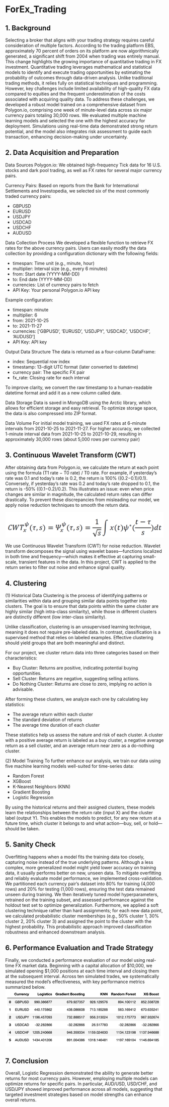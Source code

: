 # ForEx_Trading

## 1. Background

Selecting a broker that aligns with your trading strategy requires careful consideration of multiple factors. According to the trading platform EBS, approximately 70 percent of orders on its platform are now algorithmically generated, a significant shift from 2004 when trading was entirely manual. This change highlights the growing importance of quantitative trading in FX investment. Quantitative trading leverages mathematical and statistical models to identify and execute trading opportunities by estimating the probability of outcomes through data-driven analysis. Unlike traditional trading methods, it relies fully on statistical techniques and programming. However, key challenges include limited availability of high-quality FX data compared to equities and the frequent underestimation of the costs associated with acquiring quality data. To address these challenges, we developed a robust model trained on a comprehensive dataset from Polygon.io, comprising one week of minute-level data across six major currency pairs totaling 30,000 rows. We evaluated multiple machine learning models and selected the one with the highest accuracy for deployment. Simulations using real-time data demonstrated strong return potential, and the model also integrates risk assessment to guide each transaction, enhancing decision-making under uncertainty.



## 2. Data Acquisition and Preparation
   
Data Sources
Polygon.io: We obtained high-frequency Tick data for 16 U.S. stocks and dark pool trading, as well as FX rates for several major currency pairs.

Currency Pairs: Based on reports from the Bank for International Settlements and Investopedia, we selected six of the most commonly traded currency pairs:
- GBPUSD
- EURUSD
- USDJPY
- USDCAD
- USDCHF
- AUDUSD

Data Collection Process
We developed a flexible function to retrieve FX rates for the above currency pairs. Users can easily modify the data collection by providing a configuration dictionary with the following fields:
- timespan: Time unit (e.g., minute, hour)
- multiplier: Interval size (e.g., every 6 minutes)
- from: Start date (YYYY-MM-DD)
- to: End date (YYYY-MM-DD)
- currencies: List of currency pairs to fetch
- API Key: Your personal Polygon.io API key

Example configuration:
- timespan: minute
- multiplier: 6
- from: 2021-10-25
- to: 2021-11-27
- currencies: [‘GBPUSD’, ‘EURUSD’, ‘USDJPY’, ‘USDCAD’, ‘USDCHF’, ‘AUDUSD’]
- API Key: API key

Output Data Structure
The data is returned as a four-column DataFrame:
- index: Sequential row index
- timestamp: 13-digit UTC format (later converted to datetime)
- currency pair: The specific FX pair
- fx_rate: Closing rate for each interval

To improve clarity, we convert the raw timestamp to a human-readable datetime format and add it as a new column called date.

Data Storage
Data is saved in MongoDB using the Arctic library, which allows for efficient storage and easy retrieval.
To optimize storage space, the data is also compressed into ZIP format.

Data Volume
For initial model training, we used FX rates at 6-minute intervals from 2021-10-25 to 2021-11-27.
For higher accuracy, we collected 1-minute interval data from 2021-10-25 to 2021-10-29, resulting in approximately 30,000 rows (about 5,000 rows per currency pair)

## 3. Continuous Wavelet Transform (CWT)

After obtaining data from Polygon.io, we calculate the return at each point using the formula 
(T1 rate − T0 rate) / T0 rate. For example, if yesterday’s rate was 0.1 and today’s rate is 0.2, the return is 100% ((0.2−0.1)/0.1). Conversely, if yesterday’s rate was 0.2 and today’s rate dropped to 0.1, the return is -50% ((0.1−0.2)/0.2).
This illustrates an issue: even when price changes are similar in magnitude, the calculated return rates can differ drastically. To prevent these discrepancies from misleading our model, we apply noise reduction techniques to smooth the return data.

![Equation](equation.png)

We use Continuous Wavelet Transform (CWT) for noise reduction. Wavelet transform decomposes the signal using wavelet bases—functions localized in both time and frequency—which makes it effective at capturing small-scale, transient features in the data. In this project, CWT is applied to the return series to filter out noise and enhance signal quality.

## 4. Clustering
   
(1) Historical Data
Clustering is the process of identifying patterns or similarities within data and grouping similar data points together into clusters. The goal is to ensure that data points within the same cluster are highly similar (high intra-class similarity), while those in different clusters are distinctly different (low inter-class similarity).

Unlike classification, clustering is an unsupervised learning technique, meaning it does not require pre-labeled data. In contrast, classification is a supervised method that relies on labeled examples. Effective clustering should yield groups that are both meaningful and distinct.

For our project, we cluster return data into three categories based on their characteristics:
- Buy Cluster: Returns are positive, indicating potential buying opportunities.
- Sell Cluster: Returns are negative, suggesting selling actions.
- Do Nothing Cluster: Returns are close to zero, implying no action is advisable.

After forming these clusters, we analyze each one by calculating key statistics:
- The average return within each cluster
- The standard deviation of returns
- The average time duration of each cluster

These statistics help us assess the nature and risk of each cluster. A cluster with a positive average return is labeled as a buy cluster, a negative average return as a sell cluster, and an average return near zero as a do-nothing cluster.

(2) Model Training
To further enhance our analysis, we train our data using five machine learning models well-suited for time-series data:
- Random Forest
- XGBoost
- K-Nearest Neighbors (KNN)
- Gradient Boosting
- Logistic Regression

By using the historical returns and their assigned clusters, these models learn the relationships between the return rate (input X) and the cluster label (output Y). This enables the models to predict, for any new return at a future time, which cluster it belongs to and what action—buy, sell, or hold—should be taken.

## 5. Sanity Check

Overfitting happens when a model fits the training data too closely, capturing noise instead of the true underlying patterns. Although a less complex, more generalized model might yield lower accuracy on training data, it usually performs better on new, unseen data. To mitigate overfitting and reliably evaluate model performance, we implemented cross-validation. We partitioned each currency pair’s dataset into 80% for training (4,000 rows) and 20% for testing (1,000 rows), ensuring the test data remained unseen during training. We then iteratively tuned model hyperparameters, retrained on the training subset, and assessed performance against the holdout test set to optimize generalization. Furthermore, we applied a soft clustering technique rather than hard assignments; for each new data point, we calculated probabilistic cluster memberships (e.g., 50% cluster 1, 30% cluster 2, 20% cluster 3) and assigned the point to the cluster with the highest probability. This probabilistic approach improved classification robustness and enhanced downstream analysis.

## 6. Performance Evaluation and Trade Strategy

Finally, we conducted a performance evaluation of our model using real-time FX market data. Beginning with a capital allocation of $10,000, we simulated opening $1,000 positions at each time interval and closing them at the subsequent interval. Across ten simulated trades, we systematically measured the model’s effectiveness, with key performance metrics summarized below.
![Result](result.png)
## 7. Conclusion

Overall, Logistic Regression demonstrated the ability to generate better returns for most currency pairs. However, employing multiple models can optimize returns for specific pairs. In particular, AUD/USD, USD/CHF, and USD/JPY showed improved performance across all models, suggesting that targeted investment strategies based on model strengths can enhance overall returns.
